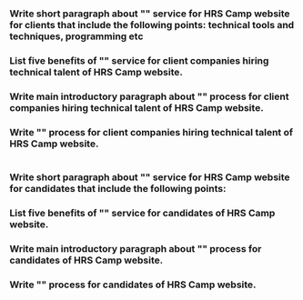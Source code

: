 # 

### Write short paragraph about "" service for HRS Camp website for clients that include the following points: technical tools and techniques, programming etc

### List five benefits of "" service for client companies hiring technical talent of HRS Camp website.

### Write main introductory paragraph about "" process for client companies hiring technical talent of HRS Camp website.

### Write "" process for client companies hiring technical talent of HRS Camp website.


# 

### Write short paragraph about "" service for HRS Camp website for candidates that include the following points: 

### List five benefits of "" service for candidates of HRS Camp website.

### Write main introductory paragraph about "" process for candidates of HRS Camp website.

### Write "" process for candidates of HRS Camp website.
